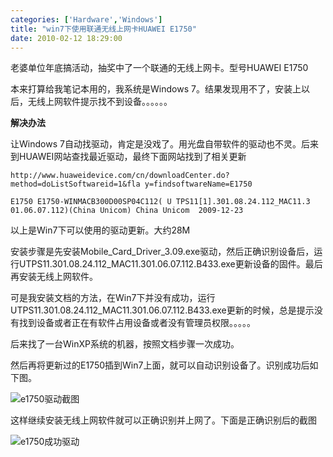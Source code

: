 ```yaml
---
categories: ['Hardware','Windows']
title: "win7下使用联通无线上网卡HUAWEI E1750"
date: 2010-02-12 18:29:00
---
```

老婆单位年底搞活动，抽奖中了一个联通的无线上网卡。型号HUAWEI E1750

本来打算给我笔记本用的，我系统是Windows 7。结果发现用不了，安装上以后，无线上网软件提示找不到设备。。。。。。

**解决办法**

让Windows 7自动找驱动，肯定是没戏了。用光盘自带软件的驱动也不灵。后来到HUAWEI网站查找最近驱动，最终下面网站找到了相关更新

`http://www.huaweidevice.com/cn/downloadCenter.do?method=doListSoftwareid=1&fla y=findsoftwareName=E1750`  

```
E1750 E1750-WINMACB300D00SP04C112( U TPS11[1].301.08.24.112_MAC11.3 01.06.07.112)(China Unicom) China Unicom  2009-12-23 
```
以上是Win7下可以使用的驱动更新。大约28M

安装步骤是先安装Mobile_Card_Driver_3.09.exe驱动，然后正确识别设备后，运行UTPS11.301.08.24.112_MAC11.301.06.07.112.B433.exe更新设备的固件。最后再安装无线上网软件。

可是我安装文档的方法，在Win7下并没有成功，运行UTPS11.301.08.24.112_MAC11.301.06.07.112.B433.exe更新的时候，总是提示没有找到设备或者正在有软件占用设备或者没有管理员权限。。。。。

后来找了一台WinXP系统的机器，按照文档步骤一次成功。

然后再将更新过的E1750插到Win7上面，就可以自动识别设备了。识别成功后如下图。

![e1750驱动截图](http://farm9.staticflickr.com/8251/8512574602_ee146a4011.jpg)

这样继续安装无线上网软件就可以正确识别并上网了。下面是正确识别后的截图

![e1750成功驱动](http://farm9.staticflickr.com/8105/8511465149_d5c86d6172.jpg)

